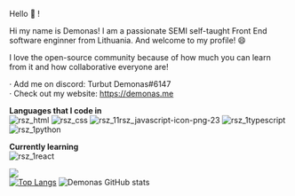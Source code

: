 
Hello 👋 !

Hi my name is Demonas! I am a passionate SEMI self-taught Front End software enginner from Lithuania. And welcome to my profile! 😄

I love the open-source community because of how much you can learn from it and how collaborative everyone are!

 · Add me on discord: Turbut Demonas#6147<br>
 · Check out my website: https://demonas.me
 
 **Languages that I code in**<br>
 ![rsz_html](https://user-images.githubusercontent.com/76224059/156850233-474c97c7-1bd2-4041-85ef-56e6df60cd0c.png) ![rsz_css](https://user-images.githubusercontent.com/76224059/156850153-31269045-47d4-4902-a581-805d3c4f9811.png) ![rsz_11rsz_javascript-icon-png-23](https://user-images.githubusercontent.com/76224059/156850943-ef3be43a-d141-4b09-bf73-a07629b8d420.png)    ![rsz_1typescript](https://user-images.githubusercontent.com/76224059/156851497-37fbe0b4-02dc-4705-a71e-851e9655f46e.png) ![rsz_1python](https://user-images.githubusercontent.com/76224059/156851260-017e2426-a0bb-4853-9d1f-96683d530a43.png)

**Currently learning**<br>
![rsz_1react](https://user-images.githubusercontent.com/76224059/156851612-7af64987-be73-4ecb-ac17-9eb0537c3838.png)



![](https://komarev.com/ghpvc/?username=your-github-DemonasLT&label=PROFILE+VIEWS&color=green)<br>
[![Top Langs](https://github-readme-stats.vercel.app/api/top-langs/?username=DemonasLT&layout=compact&theme=radical)](https://github.com/anuraghazra/github-readme-stats) ![Demonas GitHub stats](https://github-readme-stats.vercel.app/api?username=DemonasLT&show_icons=true&theme=radical)
